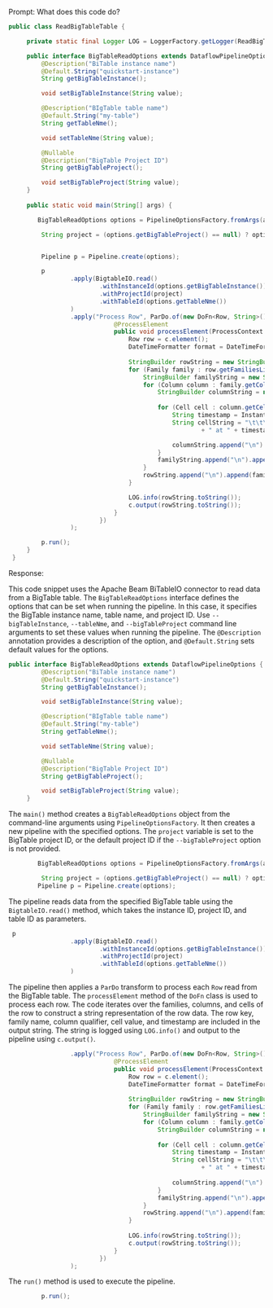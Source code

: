 Prompt:
What does this code do?

```java
public class ReadBigTableTable {

     private static final Logger LOG = LoggerFactory.getLogger(ReadBigTableTable.class);

     public interface BigTableReadOptions extends DataflowPipelineOptions {
         @Description("BiTable instance name")
         @Default.String("quickstart-instance")
         String getBigTableInstance();

         void setBigTableInstance(String value);

         @Description("BIgTable table name")
         @Default.String("my-table")
         String getTableNme();

         void setTableNme(String value);

         @Nullable
         @Description("BigTable Project ID")
         String getBigTableProject();

         void setBigTableProject(String value);
     }
 
     public static void main(String[] args) {

        BigTableReadOptions options = PipelineOptionsFactory.fromArgs(args).withValidation().as(BigTableReadOptions.class);

         String project = (options.getBigTableProject() == null) ? options.getProject() : options.getBigTableProject();


         Pipeline p = Pipeline.create(options);

         p
                 .apply(BigtableIO.read()
                         .withInstanceId(options.getBigTableInstance())
                         .withProjectId(project)
                         .withTableId(options.getTableNme())
                 )
                 .apply("Process Row", ParDo.of(new DoFn<Row, String>() {
                             @ProcessElement
                             public void processElement(ProcessContext c) {
                                 Row row = c.element();
                                 DateTimeFormatter format = DateTimeFormat.forPattern("yyyy/MM/dd HH:mm:ss");
 
                                 StringBuilder rowString = new StringBuilder("BigQuery Row: " + row.getKey().toStringUtf8());
                                 for (Family family : row.getFamiliesList()) {
                                     StringBuilder familyString = new StringBuilder("\t Family: " + family.getName());
                                     for (Column column : family.getColumnsList()) {
                                         StringBuilder columnString = new StringBuilder("\t\t Column: " + column.getQualifier().toStringUtf8());
 
                                         for (Cell cell : column.getCellsList()) {
                                             String timestamp = Instant.ofEpochMilli(cell.getTimestampMicros() / 1000).toString(format);
                                             String cellString = "\t\t\t Cell: " + cell.getValue().toStringUtf8()
                                                     + " at " + timestamp;

                                             columnString.append("\n").append(cellString);
                                         }
                                         familyString.append("\n").append(columnString);
                                     }
                                     rowString.append("\n").append(familyString);
                                 }

                                 LOG.info(rowString.toString());
                                 c.output(rowString.toString());
                             }
                         })
                 );

         p.run();
     }
 }
```

Response:

This code snippet uses the Apache Beam BiTableIO connector to read data from a BigTable table. The `BigTableReadOptions` interface defines the options that can be set when running the pipeline. In this case, it specifies the BigTable instance name, table name, and project ID. Use `--bigTableInstance`, `--tableNme`, and `--bigTableProject` command line arguments to set these values when running the pipeline. The `@Description` annotation provides a description of the option, and `@Default.String` sets default values for the options.
```java
public interface BigTableReadOptions extends DataflowPipelineOptions {
         @Description("BiTable instance name")
         @Default.String("quickstart-instance")
         String getBigTableInstance();

         void setBigTableInstance(String value);

         @Description("BIgTable table name")
         @Default.String("my-table")
         String getTableNme();

         void setTableNme(String value);

         @Nullable
         @Description("BigTable Project ID")
         String getBigTableProject();

         void setBigTableProject(String value);
     }
```

The `main()` method creates a `BigTableReadOptions` object from the command-line arguments using `PipelineOptionsFactory`. It then creates a new pipeline with the specified options. The `project` variable is set to the BigTable project ID, or the default project ID if the `--bigTableProject` option is not provided. 

```java
        BigTableReadOptions options = PipelineOptionsFactory.fromArgs(args).withValidation().as(BigTableReadOptions.class);

         String project = (options.getBigTableProject() == null) ? options.getProject() : options.getBigTableProject();
        Pipeline p = Pipeline.create(options);
```
The pipeline reads data from the specified BigTable table using the `BigtableIO.read()` method, which takes the instance ID, project ID, and table ID as parameters.
```java
 p
                 .apply(BigtableIO.read()
                         .withInstanceId(options.getBigTableInstance())
                         .withProjectId(project)
                         .withTableId(options.getTableNme())
                 )
```
The pipeline then applies a `ParDo` transform to process each `Row` read from the BigTable table. The `processElement` method of the `DoFn` class is used to process each row. The code iterates over the families, columns, and cells of the row to construct a string representation of the row data. The row key, family name, column qualifier, cell value, and timestamp are included in the output string. The string is logged using `LOG.info()` and output to the pipeline using `c.output()`.
```java
                 .apply("Process Row", ParDo.of(new DoFn<Row, String>() {
                             @ProcessElement
                             public void processElement(ProcessContext c) {
                                 Row row = c.element();
                                 DateTimeFormatter format = DateTimeFormat.forPattern("yyyy/MM/dd HH:mm:ss");
 
                                 StringBuilder rowString = new StringBuilder("BigQuery Row: " + row.getKey().toStringUtf8());
                                 for (Family family : row.getFamiliesList()) {
                                     StringBuilder familyString = new StringBuilder("\t Family: " + family.getName());
                                     for (Column column : family.getColumnsList()) {
                                         StringBuilder columnString = new StringBuilder("\t\t Column: " + column.getQualifier().toStringUtf8());
 
                                         for (Cell cell : column.getCellsList()) {
                                             String timestamp = Instant.ofEpochMilli(cell.getTimestampMicros() / 1000).toString(format);
                                             String cellString = "\t\t\t Cell: " + cell.getValue().toStringUtf8()
                                                     + " at " + timestamp;
 
                                             columnString.append("\n").append(cellString);
                                         }
                                         familyString.append("\n").append(columnString);
                                     }
                                     rowString.append("\n").append(familyString);
                                 }
 
                                 LOG.info(rowString.toString());
                                 c.output(rowString.toString());
                             }
                         })
                 );
```
The `run()` method is used to execute the pipeline.
```java
         p.run();
```




